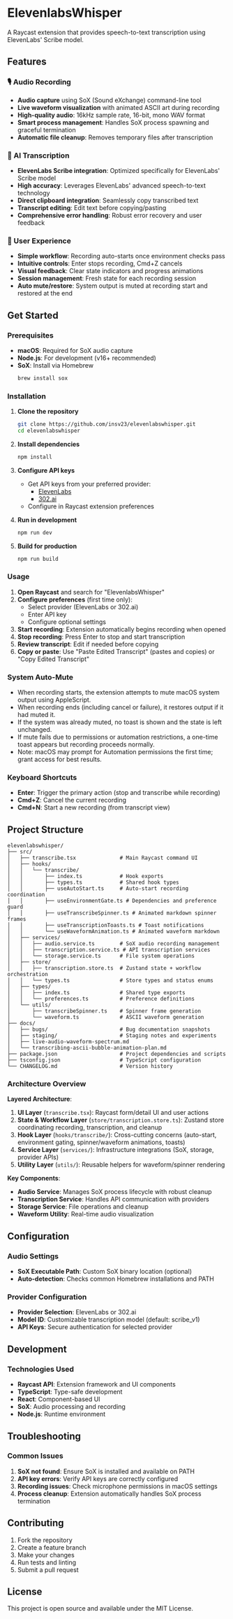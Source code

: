# ElevenlabsWhisper

A Raycast extension that provides speech-to-text transcription using ElevenLabs' Scribe model.

## Features

### 🎙️ Audio Recording
- **Audio capture** using SoX (Sound eXchange) command-line tool
- **Live waveform visualization** with animated ASCII art during recording
- **High-quality audio**: 16kHz sample rate, 16-bit, mono WAV format
- **Smart process management**: Handles SoX process spawning and graceful termination
- **Automatic file cleanup**: Removes temporary files after transcription

### 🤖 AI Transcription
- **ElevenLabs Scribe integration**: Optimized specifically for ElevenLabs' Scribe model
- **High accuracy**: Leverages ElevenLabs' advanced speech-to-text technology
- **Direct clipboard integration**: Seamlessly copy transcribed text
- **Transcript editing**: Edit text before copying/pasting
- **Comprehensive error handling**: Robust error recovery and user feedback

### 🎯 User Experience
- **Simple workflow**: Recording auto-starts once environment checks pass
- **Intuitive controls**: Enter stops recording, Cmd+Z cancels
- **Visual feedback**: Clear state indicators and progress animations
- **Session management**: Fresh state for each recording session
 - **Auto mute/restore**: System output is muted at recording start and restored at the end

## Get Started

### Prerequisites

- **macOS**: Required for SoX audio capture
- **Node.js**: For development (v16+ recommended)
- **SoX**: Install via Homebrew
  ```bash
  brew install sox
  ```

### Installation

1. **Clone the repository**
   ```bash
   git clone https://github.com/insv23/elevenlabswhisper.git
   cd elevenlabswhisper
   ```

2. **Install dependencies**
   ```bash
   npm install
   ```

3. **Configure API keys**
   - Get API keys from your preferred provider:
     - [ElevenLabs](https://elevenlabs.io/)
     - [302.ai](https://302.ai/)
   - Configure in Raycast extension preferences

4. **Run in development**
   ```bash
   npm run dev
   ```

5. **Build for production**
   ```bash
   npm run build
   ```

### Usage

1. **Open Raycast** and search for "ElevenlabsWhisper"
2. **Configure preferences** (first time only):
   - Select provider (ElevenLabs or 302.ai)
   - Enter API key
   - Configure optional settings
3. **Start recording**: Extension automatically begins recording when opened
4. **Stop recording**: Press Enter to stop and start transcription
5. **Review transcript**: Edit if needed before copying
6. **Copy or paste**: Use "Paste Edited Transcript" (pastes and copies) or "Copy Edited Transcript"

### System Auto-Mute

- When recording starts, the extension attempts to mute macOS system output using AppleScript.
- When recording ends (including cancel or failure), it restores output if it had muted it.
- If the system was already muted, no toast is shown and the state is left unchanged.
- If mute fails due to permissions or automation restrictions, a one-time toast appears but recording proceeds normally.
- Note: macOS may prompt for Automation permissions the first time; grant access for best results.

### Keyboard Shortcuts

- **Enter**: Trigger the primary action (stop and transcribe while recording)
- **Cmd+Z**: Cancel the current recording
- **Cmd+N**: Start a new recording (from transcript view)

## Project Structure

```
elevenlabswhisper/
├── src/
│   ├── transcribe.tsx              # Main Raycast command UI
│   ├── hooks/
│   │   └── transcribe/
│   │       ├── index.ts            # Hook exports
│   │       ├── types.ts            # Shared hook types
│   │       ├── useAutoStart.ts     # Auto-start recording coordination
│   │       ├── useEnvironmentGate.ts # Dependencies and preference guard
│   │       ├── useTranscribeSpinner.ts # Animated markdown spinner frames
│   │       ├── useTranscriptionToasts.ts # Toast notifications
│   │       └── useWaveformAnimation.ts # Animated waveform markdown
│   ├── services/
│   │   ├── audio.service.ts        # SoX audio recording management
│   │   ├── transcription.service.ts # API transcription services
│   │   └── storage.service.ts      # File system operations
│   ├── store/
│   │   ├── transcription.store.ts  # Zustand state + workflow orchestration
│   │   └── types.ts                # Store types and status enums
│   ├── types/
│   │   ├── index.ts                # Shared type exports
│   │   └── preferences.ts          # Preference definitions
│   └── utils/
│       ├── transcribeSpinner.ts    # Spinner frame generation
│       └── waveform.ts             # ASCII waveform generation
├── docs/
│   ├── bugs/                       # Bug documentation snapshots
│   ├── staging/                    # Staging notes and experiments
│   ├── live-audio-waveform-spectrum.md
│   └── transcribing-ascii-bubble-animation-plan.md
├── package.json                    # Project dependencies and scripts
├── tsconfig.json                   # TypeScript configuration
└── CHANGELOG.md                    # Version history
```

### Architecture Overview

**Layered Architecture**:
1. **UI Layer** (`transcribe.tsx`): Raycast form/detail UI and user actions
2. **State & Workflow Layer** (`store/transcription.store.ts`): Zustand store coordinating recording, transcription, and cleanup
3. **Hook Layer** (`hooks/transcribe/`): Cross-cutting concerns (auto-start, environment gating, spinner/waveform animations, toasts)
4. **Service Layer** (`services/`): Infrastructure integrations (SoX, storage, provider APIs)
5. **Utility Layer** (`utils/`): Reusable helpers for waveform/spinner rendering

**Key Components**:
- **Audio Service**: Manages SoX process lifecycle with robust cleanup
- **Transcription Service**: Handles API communication with providers
- **Storage Service**: File operations and cleanup
- **Waveform Utility**: Real-time audio visualization

## Configuration

### Audio Settings
- **SoX Executable Path**: Custom SoX binary location (optional)
- **Auto-detection**: Checks common Homebrew installations and PATH

### Provider Configuration
- **Provider Selection**: ElevenLabs or 302.ai
- **Model ID**: Customizable transcription model (default: scribe_v1)
- **API Keys**: Secure authentication for selected provider

## Development

### Technologies Used
- **Raycast API**: Extension framework and UI components
- **TypeScript**: Type-safe development
- **React**: Component-based UI
- **SoX**: Audio processing and recording
- **Node.js**: Runtime environment

## Troubleshooting

### Common Issues

1. **SoX not found**: Ensure SoX is installed and available on PATH
2. **API key errors**: Verify API keys are correctly configured
3. **Recording issues**: Check microphone permissions in macOS settings
4. **Process cleanup**: Extension automatically handles SoX process termination



## Contributing

1. Fork the repository
2. Create a feature branch
3. Make your changes
4. Run tests and linting
5. Submit a pull request

## License

This project is open source and available under the MIT License.
